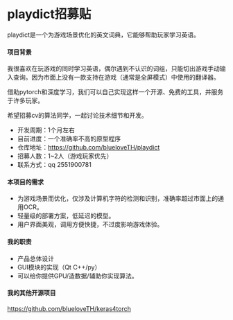 # playdict招募贴

playdict是一个为游戏场景优化的英文词典，它能够帮助玩家学习英语。

#### 项目背景

我很喜欢在玩游戏的同时学习英语，偶尔遇到不认识的词组，只能切出游戏手动输入查询。因为市面上没有一款支持在游戏（通常是全屏模式）中使用的翻译器。

借助pytorch和深度学习，我们可以自己实现这样一个开源、免费的工具，并服务于许多玩家。

希望招募cv的算法同学，一起讨论技术细节和开发。

+   开发周期：1个月左右
+   目前进度：一个准确率不高的原型程序
+   仓库地址：https://github.com/blueloveTH/playdict
+   招募人数：1~2人（游戏玩家优先）
+   联系方式：qq 2551900781

#### 本项目的需求

+   为游戏场景而优化，仅涉及计算机字符的检测和识别，准确率超过市面上的通用OCR。
+   轻量级的部署方案，低延迟的模型。
+   用户界面美观，调用方便快捷，不过度影响游戏体验。

#### 我的职责

+   产品总体设计
+   GUI模块的实现（Qt C++/py）
+   可以给你提供GPU/造数据/辅助你实现算法。

#### 我的其他开源项目

https://github.com/blueloveTH/keras4torch